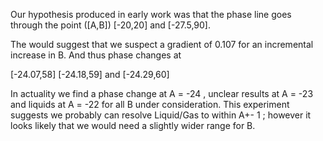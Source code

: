 Our hypothesis produced in early work was that the phase line goes through the point ([A,B]) [-20,20] and [-27.5,90].

The would suggest that we suspect a gradient of 0.107 for an incremental increase in B. And thus phase changes at 

[-24.07,58]
[-24.18,59]
and
[-24.29,60]

In actuality we find a phase change at A = -24 , unclear results at A = -23 and liquids at A = -22 for all B under consideration.
This experiment suggests we probably can resolve Liquid/Gas to within A+- 1 ; however it looks likely that we would need a slightly
wider range for B.

